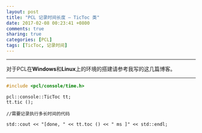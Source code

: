 ```yaml
---
layout: post
title: "PCL 记录时间长度 — TicToc 类"
date: 2017-02-08 00:23:41 +0800
comments: true
sharing: true
categories: [PCL]
tags: [TicToc, 记录时间]
---
```



----------

对于PCL在**Windows**和**Linux**上的环境的搭建请参考我写的这几篇博客。


----------

```cpp
#include <pcl/console/time.h>
```
```
pcl::console::TicToc tt;
tt.tic ();

//需要记录执行多长时间的代码

std::cout << "[done, " << tt.toc () << " ms ]" << std::endl;
```

